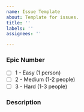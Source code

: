 ```yaml
---
name: Issue Template
about: Template for issues.
title: ''
labels: ''
assignees: ''

---
```


### Epic Number
- [ ] 1 - Easy (1 person)
- [ ] 2 - Medium (1-2 people)
- [ ] 3 - Hard (1-3 people)

### Description
